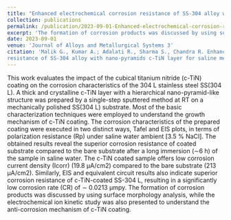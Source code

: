 ```yaml
---
title: "Enhanced electrochemical corrosion resistance of SS-304 alloy with nano-pyramids c-TiN layer for saline media application."
collection: publications
permalink: /publication/2023-09-01-Enhanced-electrochemical-corrosion-resistance
excerpt: 'The formation of corrosion products was discussed by using surface morphology analysis, while the electrochemical ion kinetic study was also presented to understand the anti-corrosion mechanism of c-TiN coating.'
date: 2023-09-01
venue: 'Journal of Alloys and Metallurgical Systems 3'
citation: 'Malik G., Kumar A.; Adalati R., Sharma S., Chandra R. Enhanced electrochemical corrosion
resistance of SS-304 alloy with nano-pyramids c-TiN layer for saline media application. <i>Journal of Alloys and Metallurgical Systems 3</i> (2023) 100028'
---
```

This work evaluates the impact of the cubical titanium nitride (c-TiN) coating on the corrosion characteristics of the 304 L stainless steel SS(304 L). A thick and crystalline c-TiN layer with a hierarchical nano-pyramid-like structure was prepared by a single-step sputtered method at RT on a mechanically polished SS(304 L) substrate. Most of the basic characterization techniques were employed to understand the growth mechanism of c-TiN coating. The corrosion characteristics of the prepared coating were executed in two distinct ways, Tafel and EIS plots, in terms of polarization resistance (Rp) under saline water ambient [3.5 % NaCl]. The obtained results reveal the superior corrosion resistance of coated substrate compared to the bare substrate after a long immersion (∼6 h) of the sample in saline water. The c-TiN coated sample offers low corrosion current density (Icorr) (19.8 µA/cm2) compared to the bare substrate (213 µA/cm2). Similarly, EIS and equivalent circuit results also indicate superior corrosion resistance of c-TiN-coated SS-304 L, resulting in a significantly low corrosion rate (CR) of ∼ 0.0213 µmpy. The formation of corrosion products was discussed by using surface morphology analysis, while the electrochemical ion kinetic study was also presented to understand the anti-corrosion mechanism of c-TiN coating.